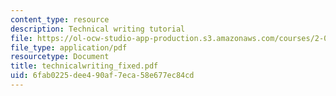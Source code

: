 ```yaml
---
content_type: resource
description: Technical writing tutorial
file: https://ol-ocw-studio-app-production.s3.amazonaws.com/courses/2-000-how-and-why-machines-work-spring-2002/6fab0225dee490af7eca58e677ec84cd_technicalwriting_fixed.pdf
file_type: application/pdf
resourcetype: Document
title: technicalwriting_fixed.pdf
uid: 6fab0225-dee4-90af-7eca-58e677ec84cd
---
```

